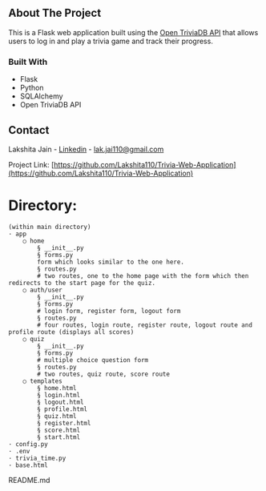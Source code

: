 ## About The Project
This is a Flask web application built using the [Open TriviaDB API](https://opentdb.com/api_config.php) that allows users to log in and play a trivia game and track their progress.

### Built With
* Flask
* Python
* SQLAlchemy
* Open TriviaDB API

## Contact
Lakshita Jain - [Linkedin](https://www.linkedin.com/in/lakshita-jain-072b4a19b/) - lak.jai110@gmail.com

Project Link: [https://github.com/Lakshita110/Trivia-Web-Application](https://github.com/Lakshita110/Trivia-Web-Application)

# Directory: 
	(within main directory)
	· app
		○ home 
			§ __init__.py
			§ forms.py 
			form which looks similar to the one here.
			§ routes.py
			# two routes, one to the home page with the form which then redirects to the start page for the quiz.
		○ auth/user
			§ __init__.py
			§ forms.py
			# login form, register form, logout form
			§ routes.py
			# four routes, login route, register route, logout route and profile route (displays all scores)
		○ quiz
			§ __init__.py
			§ forms.py
			# multiple choice question form
			§ routes.py
			# two routes, quiz route, score route 
		○ templates
			§ home.html
			§ login.html
			§ logout.html
			§ profile.html
			§ quiz.html
			§ register.html
			§ score.html
			§ start.html
	· config.py
	· .env
	· trivia_time.py
	· base.html
README.md 
